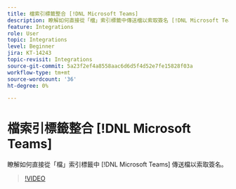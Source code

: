 ```yaml
---
title: 檔索引標籤整合 [!DNL Microsoft Teams]
description: 瞭解如何直接從「檔」索引標籤中傳送檔以索取簽名 [!DNL Microsoft Teams]
feature: Integrations
role: User
topic: Integrations
level: Beginner
jira: KT-14243
topic-revisit: Integrations
source-git-commit: 5a23f2ef4a8558aac6d6d5f4d52e7fe15828f03a
workflow-type: tm+mt
source-wordcount: '36'
ht-degree: 0%

---
```


# 檔索引標籤整合 [!DNL Microsoft Teams]

瞭解如何直接從「檔」索引標籤中 [!DNL Microsoft Teams] 傳送檔以索取簽名。

>[!VIDEO](https://video.tv.adobe.com/v/3425477?quality=12&learn=on&hidetitle=true)

